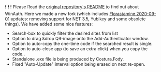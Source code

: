 ❗   ❗   ❗     Please Read the <a href="https://github.com/winauth/winauth">original repository's README</a> to find out about WinAuth. Here we made a new fork (which includes <a href="https://github.com/Florastamine/winauth">Florastamine 2020-09-01</a> updates: removing support for NET 3.5, Yubikey and some obsolete things). We have added some nice features:

- Search-box to quickly filter the desired sites from list
- Option to drag &drop QR-image onto the Add-Authenticator window.
- Option to auto-copy the one-time code if the searched result is single.
- Option to auto-close app  (to save an extra click) when you copy the code..
- Standalone .exe file is being produced by Costura.Fody.
- Fixed "Auto-Update" interval option being erased on next re-open.
